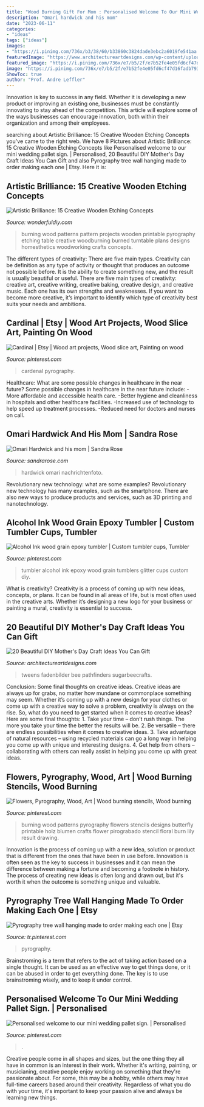 ```yaml
---
title: "Wood Burning Gift For Mom : Personalised Welcome To Our Mini Wedding Pallet Sign."
description: "Omari hardwick and his mom"
date: "2023-06-11"
categories:
- "ideas"
tags: ["ideas"]
images:
- "https://i.pinimg.com/736x/b3/38/60/b33860c3824dade3ebc2a6019fe541aa.jpg"
featuredImage: "https://www.architectureartdesigns.com/wp-content/uploads/2020/04/20-Beautiful-DIY-Mothers-Day-Craft-Ideas-You-Can-Gift-20.jpg"
featured_image: "https://i.pinimg.com/736x/e7/b5/2f/e7b52fe4e05fd6cf47d16fadb7936102.jpg"
image: "https://i.pinimg.com/736x/e7/b5/2f/e7b52fe4e05fd6cf47d16fadb7936102.jpg"
ShowToc: true
author: "Prof. Andre Leffler"
---
```



Innovation is key to success in any field. Whether it is developing a new product or improving an existing one, businesses must be constantly innovating to stay ahead of the competition. This article will explore some of the ways businesses can encourage innovation, both within their organization and among their employees.

	

		
searching about Artistic Brilliance: 15 Creative Wooden Etching Concepts you've came to the right web. We have 8 Pictures about Artistic Brilliance: 15 Creative Wooden Etching Concepts like Personalised welcome to our mini wedding pallet sign. | Personalised, 20 Beautiful DIY Mother&#039;s Day Craft Ideas You Can Gift and also Pyrography tree wall hanging made to order making each one | Etsy. Here it is:
		
    
## Artistic Brilliance: 15 Creative Wooden Etching Concepts

<img loading=lazy src="https://cdn.wonderfuldiy.com/wp-content/uploads/2016/07/Intricate-wood-burning-turn-table.jpg" onerror="this.onerror=null;this.src='https://tse2.mm.bing.net/th?id=OIP.nqXktOcZjOgIQRvHHdWlowHaEN&amp;pid=15.1';" alt="Artistic Brilliance: 15 Creative Wooden Etching Concepts">

_Source: wonderfuldiy.com_

>burning wood patterns pattern projects wooden printable pyrography etching table creative woodburning burned turntable plans designs homesthetics woodworking crafts concepts. 

	

The different types of creativity: There are five main types.
Creativity can be definition as any type of activity or thought that produces an outcome not possible before. It is the ability to create something new, and the result is usually beautiful or useful. There are five main types of creativity: creative art, creative writing, creative baking, creative design, and creative music. Each one has its own strengths and weaknesses. If you want to become more creative, it’s important to identify which type of creativity best suits your needs and ambitions.

    
## Cardinal | Etsy | Wood Art Projects, Wood Slice Art, Painting On Wood

<img loading=lazy src="https://i.pinimg.com/736x/e7/b5/2f/e7b52fe4e05fd6cf47d16fadb7936102.jpg" onerror="this.onerror=null;this.src='https://tse1.mm.bing.net/th?id=OIP.ERKy0ZoEIYBVUDlgcHSOPAHaJW&amp;pid=15.1';" alt="Cardinal | Etsy | Wood art projects, Wood slice art, Painting on wood">

_Source: pinterest.com_

>cardenal pyrography. 

	

Healthcare: What are some possible changes in healthcare in the near future?
Some possible changes in healthcare in the near future include: 
-More affordable and accessible health care. 
-Better hygiene and cleanliness in hospitals and other healthcare facilities. 
-Increased use of technology to help speed up treatment processes. 
-Reduced need for doctors and nurses on call.

    
## Omari Hardwick And His Mom | Sandra Rose

<img loading=lazy src="http://sandrarose.com/wp-content/uploads/2015/06/PAW_5714.jpg" onerror="this.onerror=null;this.src='https://tse3.mm.bing.net/th?id=OIP.TgDKq7ez2epADkkrMziw1wHaHd&amp;pid=15.1';" alt="Omari Hardwick and his mom | Sandra Rose">

_Source: sandrarose.com_

>hardwick omari nachrichtenfoto. 

	

Revolutionary new technology: what are some examples?
Revolutionary new technology has many examples, such as the smartphone. There are also new ways to produce products and services, such as 3D printing and nanotechnology.

    
## Alcohol Ink Wood Grain Epoxy Tumbler | Custom Tumbler Cups, Tumbler

<img loading=lazy src="https://i.pinimg.com/736x/b3/38/60/b33860c3824dade3ebc2a6019fe541aa.jpg" onerror="this.onerror=null;this.src='https://tse4.mm.bing.net/th?id=OIP.d4AgH3I6R8av87htH_rxzAHaJ3&amp;pid=15.1';" alt="Alcohol Ink wood grain epoxy tumbler | Custom tumbler cups, Tumbler">

_Source: pinterest.com_

>tumbler alcohol ink epoxy wood grain tumblers glitter cups custom diy. 

	

What is creativity?
Creativity is a process of coming up with new ideas, concepts, or plans. It can be found in all areas of life, but is most often used in the creative arts. Whether it’s designing a new logo for your business or painting a mural, creativity is essential to success.

    
## 20 Beautiful DIY Mother&#039;s Day Craft Ideas You Can Gift

<img loading=lazy src="https://www.architectureartdesigns.com/wp-content/uploads/2020/04/20-Beautiful-DIY-Mothers-Day-Craft-Ideas-You-Can-Gift-20.jpg" onerror="this.onerror=null;this.src='https://tse1.mm.bing.net/th?id=OIP.4MYEzFuJGWxh6lMLHyKH3AHaE8&amp;pid=15.1';" alt="20 Beautiful DIY Mother&#039;s Day Craft Ideas You Can Gift">

_Source: architectureartdesigns.com_

>tweens fadenbilder bee pathfinders sugarbeecrafts. 

	

Conclusion: Some final thoughts on creative ideas.
Creative ideas are always up for grabs, no matter how mundane or commonplace something may seem. Whether it’s coming up with a new design for your clothes or come up with a creative way to solve a problem, creativity is always on the rise. So, what do you need to get started when it comes to creative ideas? Here are some final thoughts: 1. Take your time – don’t rush things. The more you take your time the better the results will be. 2. Be versatile – there are endless possibilities when it comes to creative ideas. 3. Take advantage of natural resources – using recycled materials can go a long way in helping you come up with unique and interesting designs. 4. Get help from others – collaborating with others can really assist in helping you come up with great ideas. 
    
## Flowers, Pyrography, Wood, Art | Wood Burning Stencils, Wood Burning

<img loading=lazy src="https://i.pinimg.com/736x/eb/8b/7f/eb8b7f1a5316dfa417177b1fc57f40c3.jpg" onerror="this.onerror=null;this.src='https://tse1.mm.bing.net/th?id=OIP.7yL1MKMNW-Fi21EWENd7MwHaJ4&amp;pid=15.1';" alt="Flowers, Pyrography, Wood, Art | Wood burning stencils, Wood burning">

_Source: pinterest.com_

>burning wood patterns pyrography flowers stencils designs butterfly printable holz blumen crafts flower pirograbado stencil floral burn lily result drawing. 

	

Innovation is the process of coming up with a new idea, solution or product that is different from the ones that have been in use before. Innovation is often seen as the key to success in businesses and it can mean the difference between making a fortune and becoming a footnote in history. The process of creating new ideas is often long and drawn out, but it's worth it when the outcome is something unique and valuable.

    
## Pyrography Tree Wall Hanging Made To Order Making Each One | Etsy

<img loading=lazy src="https://i.pinimg.com/736x/05/e7/fa/05e7faf39ebc82d5eaab29b4e928e84a.jpg" onerror="this.onerror=null;this.src='https://tse2.mm.bing.net/th?id=OIP.7_9nf3W6RnufGD9taDfqJQHaLI&amp;pid=15.1';" alt="Pyrography tree wall hanging made to order making each one | Etsy">

_Source: tr.pinterest.com_

>pyrography. 

	

Brainstroming is a term that refers to the act of taking action based on a single thought. It can be used as an effective way to get things done, or it can be abused in order to get everything done. The key is to use brainstroming wisely, and to keep it under control.

    
## Personalised Welcome To Our Mini Wedding Pallet Sign. | Personalised

<img loading=lazy src="https://i.pinimg.com/736x/89/7d/a7/897da7a9eec469d3926dd10e668791cb.jpg" onerror="this.onerror=null;this.src='https://tse4.mm.bing.net/th?id=OIP.Rx5_Enh5O7qdmcvilGIKJAHaJ3&amp;pid=15.1';" alt="Personalised welcome to our mini wedding pallet sign. | Personalised">

_Source: pinterest.com_

>. 

	

Creative people come in all shapes and sizes, but the one thing they all have in common is an interest in their work. Whether it's writing, painting, or musicianing, creative people enjoy working on something that they're passionate about. For some, this may be a hobby, while others may have full-time careers based around their creativity. Regardless of what you do with your time, it's important to keep your passion alive and always be learning new things.

